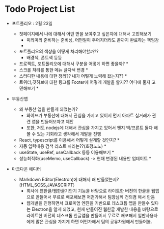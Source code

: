 # Todo Project List

- 포트폴리오 : 2월 23일
    * 첫페이지에서 나에 대해서 어떤 면을 보여주고 싶은지에 대해서 고민해보기
        * 미리미리 준비하는 준비성, 어떤일이 주어지더라도 끝까지 완료하는 책임감
        * 
    * 포트폴리오의 색상을 어떻게 처리해야할까??
        * 배경색, 폰트색 등등
    * 프로젝트, 포트폴리오에 대해서 구분을 어떻게 하면 좋을까?
        * 
    * 스크롤 처리를 통한 메뉴 글자색 변경
        * 
    * 스터디한 내용에 대한 정리?? 내가 어떻게 노력해 왔는지??
        * 
    * 트위터,깃허브에 대한 링크를 Footer에 어떻게 개발을 할지?? 어디에 둘지 고민해보기
        * 

- 부동산앱
    * 왜 부동산 앱을 만들게 되었는가?
        * 와이프가 부동산에 대해서 관심을 가지고 있어서 먼저 아파트 실거래가 관련 앱을 만들어보자고 제안
        * 또한, 저도 nodejs에 대해서 관심을 가지고 있어서 왠지 백/프론트 둘다 해볼 수 있는 기회라고 생각해서 개발을 진행
    * React, typescript를 이용해서 어떻게 설계할 것인지?
        * 
    * 자동 입력내용 검색 리스트 처리는??(호갱노노)
        * 
    * useState, useRef, useCallback 등등 이용해보기
        * 
    * 성능최적화(useMemo, useCallback) -> 현재 변경된 내용만 업데이트
        *  

- 마크다운 에디터
    * Markdown Editor(Electron)에 대해서 왜 만들었는지?(HTML,SCSS,JAVASCRIPT)
        * 회사에 웹한글/웹한글기안기 기능을 바탕으로 라이트한 버전의 한글을 웹앱으로 만들어서 무료로 배포해보면 어떤가해서 팀장님께 건의겸 해서 만듬
        * 웹개발을 진행하면서 크로미엄 엔진을 기반으로 데스크톱 앱을 만들수 있다는 Electron을 알게 되었고, 현재 만들어진 웹한글 개발한 내용을 바탕으로 라이트한 버전의
          데스크톱 한글앱을 만들어서 무료로 배포해서 일반사용자에게 많은 관심을 가지게 하면 어떤가해서 팀의 공유차원에서 만들어봄.

